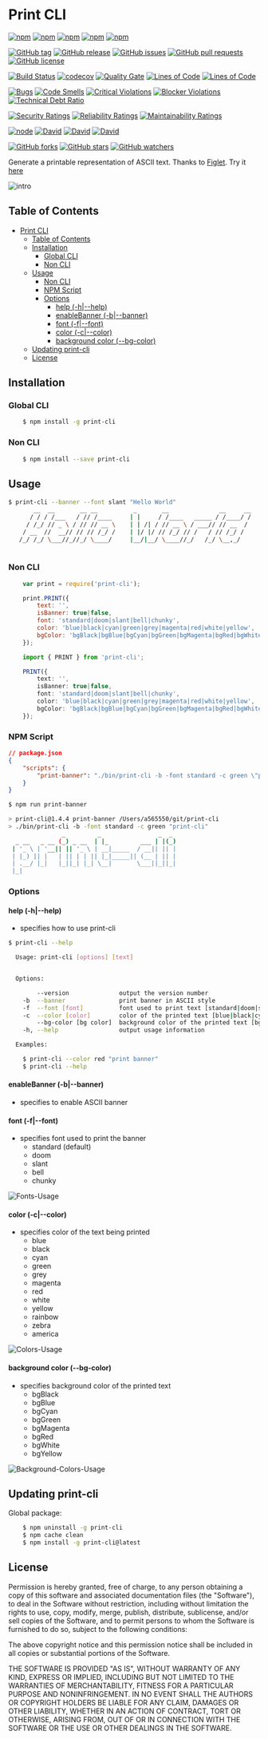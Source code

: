 <a id="markdown-print-cli" name="print-cli"></a>
# Print CLI

[![npm](https://img.shields.io/npm/v/print-cli.svg?style=plastic)](https://www.npmjs.com/package/print-cli)
[![npm](https://img.shields.io/npm/dw/print-cli.svg?style=plastic)](https://www.npmjs.com/package/print-cli)
[![npm](https://img.shields.io/npm/dm/print-cli.svg?style=plastic)](https://www.npmjs.com/package/print-cli)
[![npm](https://img.shields.io/npm/dy/print-cli.svg?style=plastic)](https://www.npmjs.com/package/print-cli)
[![npm](https://img.shields.io/npm/dt/print-cli.svg?style=plastic)](https://www.npmjs.com/package/print-cli)

[![GitHub tag](https://img.shields.io/github/tag/sridharmallela/print-cli.svg?style=plastic)](https://github.com/sridharmallela/print-cli/tags)
[![GitHub release](https://img.shields.io/github/release/sridharmallela/print-cli.svg?style=plastic)](https://github.com/sridharmallela/print-cli/releases)
[![GitHub issues](https://img.shields.io/github/issues/sridharmallela/print-cli.svg?style=plastic)](https://github.com/sridharmallela/print-cli/issues) 
[![GitHub pull requests](https://img.shields.io/github/issues-pr/sridharmallela/print-cli.svg?style=plastic)](https://github.com/sridharmallela/print-cli/pulls)
[![GitHub license](https://img.shields.io/badge/license-MIT-blue.svg?style=plastic)](https://raw.githubusercontent.com/sridharmallela/print-cli/master/LICENSE)

[![Build Status](https://img.shields.io/travis/sridharmallela/print-cli.svg?style=plastic)](https://travis-ci.org/sridharmallela/print-cli) 
[![codecov](https://codecov.io/gh/sridharmallela/print-cli/branch/master/graph/badge.svg)](https://codecov.io/gh/sridharmallela/print-cli)
[![Quality Gate](https://sonarcloud.io/api/badges/gate?key=com.sridharmallela.projects.printcli:master)](https://sonarcloud.io/dashboard/index/com.sridharmallela.projects.printcli:master)
[![Lines of Code](https://sonarcloud.io/api/badges/measure?key=com.sridharmallela.projects.printcli:master&metric=ncloc)](https://sonarcloud.io/dashboard/index/com.sridharmallela.projects.printcli:master)
[![Lines of Code](https://sonarcloud.io/api/badges/measure?key=com.sridharmallela.projects.printcli:master&metric=ncloc)](https://sonarcloud.io/dashboard/index/com.sridharmallela.projects.printcli:master)

[![Bugs](https://sonarcloud.io/api/badges/measure?key=com.sridharmallela.projects.printcli:master&metric=bugs)](https://sonarcloud.io/dashboard/index/com.sridharmallela.projects.printcli:master)
[![Code Smells](https://sonarcloud.io/api/badges/measure?key=com.sridharmallela.projects.printcli:master&metric=code_smells)](https://sonarcloud.io/dashboard/index/com.sridharmallela.projects.printcli:master)
[![Critical Violations](https://sonarcloud.io/api/badges/measure?key=com.sridharmallela.projects.printcli:master&metric=critical_violations)](https://sonarcloud.io/dashboard/index/com.sridharmallela.projects.printcli:master)
[![Blocker Violations](https://sonarcloud.io/api/badges/measure?key=com.sridharmallela.projects.printcli:master&metric=blocker_violations)](https://sonarcloud.io/dashboard/index/com.sridharmallela.projects.printcli:master)
[![Technical Debt Ratio](https://sonarcloud.io/api/badges/measure?key=com.sridharmallela.projects.printcli:master&metric=sqale_debt_ratio)](https://sonarcloud.io/dashboard/index/com.sridharmallela.projects.printcli:master)

[![Security Ratings](https://sonarcloud.io/api/badges/measure?key=com.sridharmallela.projects.printcli:master&metric=new_security_rating)](https://sonarcloud.io/dashboard/index/com.sridharmallela.projects.printcli:master)
[![Reliability Ratings](https://sonarcloud.io/api/badges/measure?key=com.sridharmallela.projects.printcli:master&metric=new_reliability_rating)](https://sonarcloud.io/dashboard/index/com.sridharmallela.projects.printcli:master)
[![Maintainability Ratings](https://sonarcloud.io/api/badges/measure?key=com.sridharmallela.projects.printcli:master&metric=new_maintainability_rating)](https://sonarcloud.io/dashboard/index/com.sridharmallela.projects.printcli:master)


[![node](https://img.shields.io/node/v/sridharmallela/print-cli.svg?style=plastic)](https://www.npmjs.com/package/print-cli)
[![David](https://img.shields.io/david/sridharmallela/print-cli.svg?style=plastic)](https://www.npmjs.com/package/print-cli)
[![David](https://img.shields.io/david/dev/sridharmallela/print-cli.svg?style=plastic)](https://www.npmjs.com/package/print-cli)
[![David](https://img.shields.io/david/optional/sridharmallela/print-cli.svg?style=plastic)](https://www.npmjs.com/package/print-cli)

[![GitHub forks](https://img.shields.io/github/forks/sridharmallela/print-cli.svg?style=social&label=Fork)](https://github.com/sridharmallela/print-cli/)
[![GitHub stars](https://img.shields.io/github/stars/sridharmallela/print-cli.svg?style=social&label=Star)](https://github.com/sridharmallela/print-cli/)
[![GitHub watchers](https://img.shields.io/github/watchers/sridharmallela/print-cli.svg?style=social&label=Watch)](https://github.com/sridharmallela/print-cli/)

Generate a printable representation of ASCII text. Thanks to [Figlet](https://www.npmjs.com/package/figlet). Try it [here](http://patorjk.com/software/taag/#p=display&f=Graffiti&t=Type%20Something%20)

![intro](https://github.com/sridharmallela/print-cli/blob/master/assets/intro.gif?raw=true)


<a id="markdown-table-of-contents" name="table-of-contents"></a>
## Table of Contents
<!-- TOC -->

- [Print CLI](#print-cli)
    - [Table of Contents](#table-of-contents)
    - [Installation](#installation)
        - [Global CLI](#global-cli)
        - [Non CLI](#non-cli)
    - [Usage](#usage)
        - [Non CLI](#non-cli-1)
        - [NPM Script](#npm-script)
        - [Options](#options)
            - [help (-h|--help)](#help--h--help)
            - [enableBanner (-b|--banner)](#enablebanner--b--banner)
            - [font (-f|--font)](#font--f--font)
            - [color (-c|--color)](#color--c--color)
            - [background color (--bg-color)](#background-color---bg-color)
    - [Updating print-cli](#updating-print-cli)
    - [License](#license)

<!-- /TOC -->


<a id="markdown-installation" name="installation"></a>
## Installation

<a id="markdown-global-cli" name="global-cli"></a>
### Global CLI

```bash
    $ npm install -g print-cli
```


<a id="markdown-non-cli" name="non-cli"></a>
### Non CLI

```bash
    $ npm install --save print-cli
```


<a id="markdown-usage" name="usage"></a>
## Usage

```bash 
$ print-cli --banner --font slant "Hello World"
       __  __       __ __          _       __              __     __
      / / / /___   / // /____     | |     / /____   _____ / /____/ /
     / /_/ // _ \ / // // __ \    | | /| / // __ \ / ___// // __  / 
    / __  //  __// // // /_/ /    | |/ |/ // /_/ // /   / // /_/ /  
   /_/ /_/ \___//_//_/ \____/     |__/|__/ \____//_/   /_/ \__,_/       
                   
```


<a id="markdown-non-cli-1" name="non-cli-1"></a>
### Non CLI

```js
    var print = require('print-cli');

    print.PRINT({
        text: '',
        isBanner: true|false,
        font: 'standard|doom|slant|bell|chunky',
        color: 'blue|black|cyan|green|grey|magenta|red|white|yellow',
        bgColor: 'bgBlack|bgBlue|bgCyan|bgGreen|bgMagenta|bgRed|bgWhite|bgYellow'
    });
```

```ts
    import { PRINT } from 'print-cli';

    PRINT({
        text: '',
        isBanner: true|false,
        font: 'standard|doom|slant|bell|chunky',
        color: 'blue|black|cyan|green|grey|magenta|red|white|yellow',
        bgColor: 'bgBlack|bgBlue|bgCyan|bgGreen|bgMagenta|bgRed|bgWhite|bgYellow'
    });
```


<a id="markdown-npm-script" name="npm-script"></a>
### NPM Script

```json
// package.json
{
    "scripts": {
        "print-banner": "./bin/print-cli -b -font standard -c green \"print-cli\""
    }
}
```

```bash 
$ npm run print-banner

> print-cli@1.4.4 print-banner /Users/a565550/git/print-cli
> ./bin/print-cli -b -font standard -c green "print-cli"
               _         _                _  _ 
  _ __   _ __ (_) _ __  | |_         ___ | |(_)
 | '_ \ | '__|| || '_ \ | __|_____  / __|| || |
 | |_) || |   | || | | || |_|_____|| (__ | || |
 | .__/ |_|   |_||_| |_| \__|       \___||_||_|
 |_|                                           

```


<a id="markdown-options" name="options"></a>
### Options


<a id="markdown-help--h--help" name="help--h--help"></a>
#### help (-h|--help) 

* specifies how to use print-cli

```bash 
$ print-cli --help

  Usage: print-cli [options] [text]


  Options:

        --version              output the version number
    -b  --banner               print banner in ASCII style
    -f  --font [font]          font used to print text [standard|doom|slant|bell|chunky]
    -c  --color [color]        color of the printed text [blue|black|cyan|green|grey|magenta|red|white|yellow|rainbow|zebra|america]
        --bg-color [bg color]  background color of the printed text [bgBlack|bgBlue|bgCyan|bgGreen|bgMagenta|bgRed|bgWhite|bgYellow]
    -h, --help                 output usage information

  Examples:

    $ print-cli --color red "print banner"
    $ print-cli --help
```


<a id="markdown-enablebanner--b--banner" name="enablebanner--b--banner"></a>
#### enableBanner (-b|--banner) 

* specifies to enable ASCII banner


<a id="markdown-font--f--font" name="font--f--font"></a>
#### font (-f|--font) 

* specifies font used to print the banner
    - standard (default)
    - doom 
    - slant 
    - bell 
    - chunky

![Fonts-Usage](https://github.com/sridharmallela/print-cli/blob/master/assets/fonts.gif?raw=true)


<a id="markdown-color--c--color" name="color--c--color"></a>
#### color (-c|--color) 

* specifies color of the text being printed
    - blue
    - black 
    - cyan
    - green
    - grey
    - magenta
    - red
    - white
    - yellow
    - rainbow
    - zebra 
    - america

![Colors-Usage](https://github.com/sridharmallela/print-cli/blob/master/assets/colors.gif?raw=true)


<a id="markdown-background-color---bg-color" name="background-color---bg-color"></a>
#### background color (--bg-color) 

* specifies background color of the printed text
    - bgBlack
    - bgBlue
    - bgCyan
    - bgGreen
    - bgMagenta
    - bgRed
    - bgWhite
    - bgYellow

![Background-Colors-Usage](https://github.com/sridharmallela/print-cli/blob/master/assets/bg-colors.gif?raw=true)


<a id="markdown-updating-print-cli" name="updating-print-cli"></a>
## Updating print-cli

Global package:
```bash
    $ npm uninstall -g print-cli
    $ npm cache clean
    $ npm install -g print-cli@latest
```


<a id="markdown-license" name="license"></a>
## License

Permission is hereby granted, free of charge, to any person obtaining a copy
of this software and associated documentation files (the "Software"), to deal
in the Software without restriction, including without limitation the rights
to use, copy, modify, merge, publish, distribute, sublicense, and/or sell
copies of the Software, and to permit persons to whom the Software is
furnished to do so, subject to the following conditions:

The above copyright notice and this permission notice shall be included in all
copies or substantial portions of the Software.

THE SOFTWARE IS PROVIDED "AS IS", WITHOUT WARRANTY OF ANY KIND, EXPRESS OR
IMPLIED, INCLUDING BUT NOT LIMITED TO THE WARRANTIES OF MERCHANTABILITY,
FITNESS FOR A PARTICULAR PURPOSE AND NONINFRINGEMENT. IN NO EVENT SHALL THE
AUTHORS OR COPYRIGHT HOLDERS BE LIABLE FOR ANY CLAIM, DAMAGES OR OTHER
LIABILITY, WHETHER IN AN ACTION OF CONTRACT, TORT OR OTHERWISE, ARISING FROM,
OUT OF OR IN CONNECTION WITH THE SOFTWARE OR THE USE OR OTHER DEALINGS IN THE
SOFTWARE.
